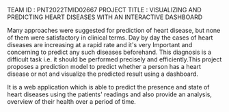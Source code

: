 TEAM ID : PNT2022TMID02667
PROJECT TITLE : VISUALIZING AND PREDICTING HEART DISEASES WITH AN INTERACTIVE DASHBOARD

Many approaches were suggested for prediction of heart disease, but none of them were satisfactory in clinical terms. Day by day the cases of heart diseases are increasing at a rapid rate and it's very Important and concerning to predict any such diseases beforehand. This diagnosis is a difficult task i.e. it should be performed precisely and efficiently.This project proposes a prediction model to predict whether a person has a heart disease or not and visualize the predicted result  using a dashboard.

It is a web application which is able to predict the presence and state of heart diseases using the patients' readings and also provide an analysis, overview of their health over a period of time.

